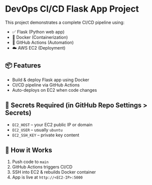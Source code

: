 # DevOps CI/CD Flask App Project

This project demonstrates a complete CI/CD pipeline using:
- ✅ Flask (Python web app)
- 🐳 Docker (Containerization)
- 🔁 GitHub Actions (Automation)
- ☁️ AWS EC2 (Deployment)

## 📦 Features
- Build & deploy Flask app using Docker
- CI/CD pipeline via GitHub Actions
- Auto-deploys on EC2 when code changes

## 🔐 Secrets Required (in GitHub Repo Settings > Secrets)
- `EC2_HOST` – your EC2 public IP or domain
- `EC2_USER` – usually `ubuntu`
- `EC2_SSH_KEY` – private key content

## 🚀 How it Works
1. Push code to `main`
2. GitHub Actions triggers CI/CD
3. SSH into EC2 & rebuilds Docker container
4. App is live at `http://<EC2-IP>:5000`
